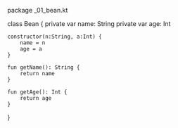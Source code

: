 package _01_bean.kt

class Bean {
    private var name: String
    private var age: Int

    constructor(n:String, a:Int) {
        name = n
        age = a
    }

    fun getName(): String {
        return name
    }

    fun getAge(): Int {
        return age
    }
}
